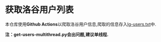 # 获取洛谷用户列表
本仓库使用**Github Actions**以爬取洛谷用户信息,爬取的信息存入[lg-users.txt](https://github.com/Rusmere/get-lg-user-list/lg-users.txt)中.

**注：get-users-multithread.py会出问题,建议单线程.**
